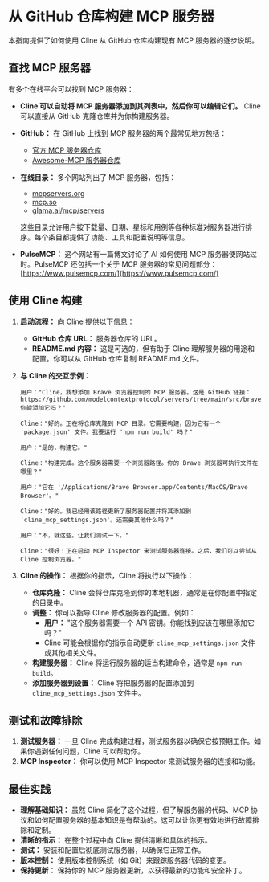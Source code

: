 # 从 GitHub 仓库构建 MCP 服务器

本指南提供了如何使用 Cline 从 GitHub 仓库构建现有 MCP 服务器的逐步说明。

## **查找 MCP 服务器**

有多个在线平台可以找到 MCP 服务器：

-   **Cline 可以自动将 MCP 服务器添加到其列表中，然后你可以编辑它们。** Cline 可以直接从 GitHub 克隆仓库并为你构建服务器。
-   **GitHub：** 在 GitHub 上找到 MCP 服务器的两个最常见地方包括：
    -   [官方 MCP 服务器仓库](https://github.com/modelcontextprotocol/servers)
    -   [Awesome-MCP 服务器仓库](https://github.com/punkpeye/awesome-mcp-servers)
-   **在线目录：** 多个网站列出了 MCP 服务器，包括：

    -   [mcpservers.org](https://mcpservers.org/)
    -   [mcp.so](https://mcp.so/)
    -   [glama.ai/mcp/servers](https://glama.ai/mcp/servers)

    这些目录允许用户按下载量、日期、星标和用例等各种标准对服务器进行排序。每个条目都提供了功能、工具和配置说明等信息。

-   **PulseMCP：** 这个网站有一篇博文讨论了 AI 如何使用 MCP 服务器使网站过时。PulseMCP 还包括一个关于 MCP 服务器的常见问题部分：[https://www.pulsemcp.com/](https://www.pulsemcp.com/)

## **使用 Cline 构建**

1.  **启动流程：** 向 Cline 提供以下信息：
    -   **GitHub 仓库 URL：** 服务器仓库的 URL。
    -   **README.md 内容：** 这是可选的，但有助于 Cline 理解服务器的用途和配置。你可以从 GitHub 仓库复制 README.md 文件。
2.  **与 Cline 的交互示例：**

    ```
    用户："Cline，我想添加 Brave 浏览器控制的 MCP 服务器。这是 GitHub 链接：https://github.com/modelcontextprotocol/servers/tree/main/src/brave 你能添加它吗？"

    Cline："好的。正在将仓库克隆到 MCP 目录。它需要构建，因为它有一个 'package.json' 文件。我要运行 'npm run build' 吗？"

    用户："是的，构建它。"

    Cline："构建完成。这个服务器需要一个浏览器路径。你的 Brave 浏览器可执行文件在哪里？"

    用户："它在 '/Applications/Brave Browser.app/Contents/MacOS/Brave Browser'。"

    Cline："好的。我已经用该路径更新了服务器配置并将其添加到 'cline_mcp_settings.json'。还需要其他什么吗？"

    用户："不，就这些。让我们测试一下。"

    Cline："很好！正在启动 MCP Inspector 来测试服务器连接。之后，我们可以尝试从 Cline 控制浏览器。"
    ```

3.  **Cline 的操作：** 根据你的指示，Cline 将执行以下操作：
    -   **仓库克隆：** Cline 会将仓库克隆到你的本地机器，通常是在你配置中指定的目录中。
    -   **调整：** 你可以指导 Cline 修改服务器的配置。例如：
        -   **用户：** "这个服务器需要一个 API 密钥。你能找到应该在哪里添加它吗？"
        -   Cline 可能会根据你的指示自动更新 `cline_mcp_settings.json` 文件或其他相关文件。
    -   **构建服务器：** Cline 将运行服务器的适当构建命令，通常是 `npm run build`。
    -   **添加服务器到设置：** Cline 将把服务器的配置添加到 `cline_mcp_settings.json` 文件中。

## **测试和故障排除**

1.  **测试服务器：** 一旦 Cline 完成构建过程，测试服务器以确保它按预期工作。如果你遇到任何问题，Cline 可以帮助你。
2.  **MCP Inspector：** 你可以使用 MCP Inspector 来测试服务器的连接和功能。

## **最佳实践**

-   **理解基础知识：** 虽然 Cline 简化了这个过程，但了解服务器的代码、MCP 协议和如何配置服务器的基本知识是有帮助的。这可以让你更有效地进行故障排除和定制。
-   **清晰的指示：** 在整个过程中向 Cline 提供清晰和具体的指示。
-   **测试：** 安装和配置后彻底测试服务器，以确保它正常工作。
-   **版本控制：** 使用版本控制系统（如 Git）来跟踪服务器代码的变更。
-   **保持更新：** 保持你的 MCP 服务器更新，以获得最新的功能和安全补丁。
